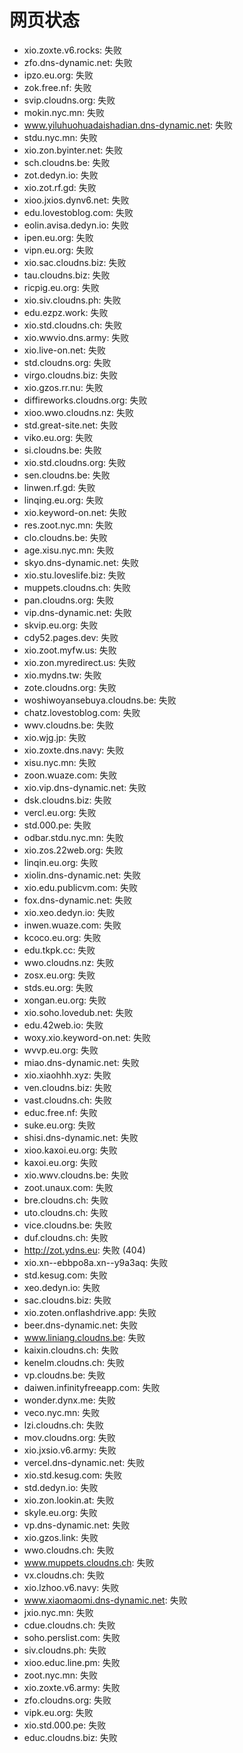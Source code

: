 # 网页状态
- xio.zoxte.v6.rocks: 失败
- zfo.dns-dynamic.net: 失败
- ipzo.eu.org: 失败
- zok.free.nf: 失败
- svip.cloudns.org: 失败
- mokin.nyc.mn: 失败
- www.yiluhuohuadaishadian.dns-dynamic.net: 失败
- stdu.nyc.mn: 失败
- xio.zon.byinter.net: 失败
- sch.cloudns.be: 失败
- zot.dedyn.io: 失败
- xio.zot.rf.gd: 失败
- xioo.jxios.dynv6.net: 失败
- edu.lovestoblog.com: 失败
- eolin.avisa.dedyn.io: 失败
- ipen.eu.org: 失败
- vipn.eu.org: 失败
- xio.sac.cloudns.biz: 失败
- tau.cloudns.biz: 失败
- ricpig.eu.org: 失败
- xio.siv.cloudns.ph: 失败
- edu.ezpz.work: 失败
- xio.std.cloudns.ch: 失败
- xio.wwvio.dns.army: 失败
- xio.live-on.net: 失败
- std.cloudns.org: 失败
- virgo.cloudns.biz: 失败
- xio.gzos.rr.nu: 失败
- diffireworks.cloudns.org: 失败
- xioo.wwo.cloudns.nz: 失败
- std.great-site.net: 失败
- viko.eu.org: 失败
- si.cloudns.be: 失败
- xio.std.cloudns.org: 失败
- sen.cloudns.be: 失败
- linwen.rf.gd: 失败
- linqing.eu.org: 失败
- xio.keyword-on.net: 失败
- res.zoot.nyc.mn: 失败
- clo.cloudns.be: 失败
- age.xisu.nyc.mn: 失败
- skyo.dns-dynamic.net: 失败
- xio.stu.loveslife.biz: 失败
- muppets.cloudns.ch: 失败
- pan.cloudns.org: 失败
- vip.dns-dynamic.net: 失败
- skvip.eu.org: 失败
- cdy52.pages.dev: 失败
- xio.zoot.myfw.us: 失败
- xio.zon.myredirect.us: 失败
- xio.mydns.tw: 失败
- zote.cloudns.org: 失败
- woshiwoyansebuya.cloudns.be: 失败
- chatz.lovestoblog.com: 失败
- wwv.cloudns.be: 失败
- xio.wjg.jp: 失败
- xio.zoxte.dns.navy: 失败
- xisu.nyc.mn: 失败
- zoon.wuaze.com: 失败
- xio.vip.dns-dynamic.net: 失败
- dsk.cloudns.biz: 失败
- vercl.eu.org: 失败
- std.000.pe: 失败
- odbar.stdu.nyc.mn: 失败
- xio.zos.22web.org: 失败
- linqin.eu.org: 失败
- xiolin.dns-dynamic.net: 失败
- xio.edu.publicvm.com: 失败
- fox.dns-dynamic.net: 失败
- xio.xeo.dedyn.io: 失败
- inwen.wuaze.com: 失败
- kcoco.eu.org: 失败
- edu.tkpk.cc: 失败
- wwo.cloudns.nz: 失败
- zosx.eu.org: 失败
- stds.eu.org: 失败
- xongan.eu.org: 失败
- xio.soho.lovedub.net: 失败
- edu.42web.io: 失败
- woxy.xio.keyword-on.net: 失败
- wvvp.eu.org: 失败
- miao.dns-dynamic.net: 失败
- xio.xiaohhh.xyz: 失败
- ven.cloudns.biz: 失败
- vast.cloudns.ch: 失败
- educ.free.nf: 失败
- suke.eu.org: 失败
- shisi.dns-dynamic.net: 失败
- xioo.kaxoi.eu.org: 失败
- kaxoi.eu.org: 失败
- xio.wwv.cloudns.be: 失败
- zoot.unaux.com: 失败
- bre.cloudns.ch: 失败
- uto.cloudns.ch: 失败
- vice.cloudns.be: 失败
- duf.cloudns.ch: 失败
- http://zot.ydns.eu: 失败 (404)
- xio.xn--ebbpo8a.xn--y9a3aq: 失败
- std.kesug.com: 失败
- xeo.dedyn.io: 失败
- sac.cloudns.biz: 失败
- xio.zoten.onflashdrive.app: 失败
- beer.dns-dynamic.net: 失败
- www.liniang.cloudns.be: 失败
- kaixin.cloudns.ch: 失败
- kenelm.cloudns.ch: 失败
- vp.cloudns.be: 失败
- daiwen.infinityfreeapp.com: 失败
- wonder.dynx.me: 失败
- veco.nyc.mn: 失败
- lzi.cloudns.ch: 失败
- mov.cloudns.org: 失败
- xio.jxsio.v6.army: 失败
- vercel.dns-dynamic.net: 失败
- xio.std.kesug.com: 失败
- std.dedyn.io: 失败
- xio.zon.lookin.at: 失败
- skyle.eu.org: 失败
- vp.dns-dynamic.net: 失败
- xio.gzos.link: 失败
- wwo.cloudns.ch: 失败
- www.muppets.cloudns.ch: 失败
- vx.cloudns.ch: 失败
- xio.lzhoo.v6.navy: 失败
- www.xiaomaomi.dns-dynamic.net: 失败
- jxio.nyc.mn: 失败
- cdue.cloudns.ch: 失败
- soho.perslist.com: 失败
- siv.cloudns.ph: 失败
- xioo.educ.line.pm: 失败
- zoot.nyc.mn: 失败
- xio.zoxte.v6.army: 失败
- zfo.cloudns.org: 失败
- vipk.eu.org: 失败
- xio.std.000.pe: 失败
- educ.cloudns.biz: 失败
